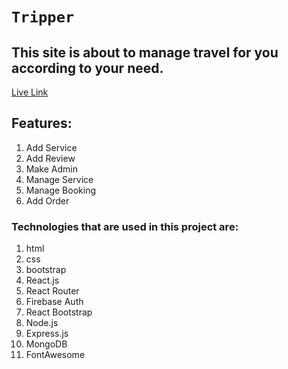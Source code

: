 # `Tripper`

## This site is about to manage travel for you according to your need. 

[Live Link](https://tripper-285e0.web.app/)

## Features:
1. Add Service 
2. Add Review 
3. Make Admin 
4. Manage Service 
5. Manage Booking 
6. Add Order

### Technologies that are used in this project are:
1. html
2. css 
3. bootstrap 
4. React.js
5. React Router  
6. Firebase Auth 
7. React Bootstrap
8. Node.js 
9. Express.js 
10. MongoDB 
11. FontAwesome   